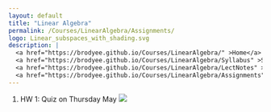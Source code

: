 ```yaml
---
layout: default
title: "Linear Algebra"
permalink: /Courses/LinearAlgebra/Assignments/
logo: Linear_subspaces_with_shading.svg
description: |
  <a href="https://brodyee.github.io/Courses/LinearAlgebra/" >Home</a> <br />
  <a href="https://brodyee.github.io/Courses/LinearAlgebra/Syllabus" >Syllabus</a> <br />
  <a href="https://brodyee.github.io/Courses/LinearAlgebra/LectNotes" >Lecture Notes</a> <br />
  <a href="https://brodyee.github.io/Courses/LinearAlgebra/Assignments" >Assignments</a>
---
```


1) HW 1: Quiz on Thursday May <img src="https://render.githubusercontent.com/render/math?math=12^{th}">
